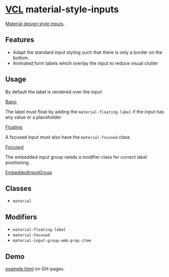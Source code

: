 # [VCL](https://github.com/vcl/doc) material-style-inputs

[Material design style inputs](https://material.io/design/components/text-fields.html#).

## Features

- Adapt the standard input styling such that there is only a border on the bottom.
- Animated form labels which overlay the input to reduce visual clutter

## Usage

By default the label is rendered over the input

[Basic](/demo/example-basic.html)

The label must float by adding the `material-floating-label` if the input has any value or a placeholder

[Floating](/demo/example-floating.html)

A focused input must also have the `material-focused` class

[Focused](/demo/example-focused.html)

The embedded input group needs a modifier class for correct label positioning

[EmbeddedInputGroup](/demo/example-embedded-input-button.html)

## Classes

- `material`

## Modifiers

- `material-floating-label`
- `material-focused`
- `material-input-group-emb-prep-item`

## Demo

[example.html](/demo/example.html) on GH-pages.


